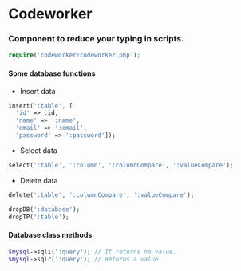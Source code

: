 # Codeworker
### Component to reduce your typing in scripts.

```php 
require('codeworker/codeworker.php');
````

#### Some database functions

* Insert data 
```php
insert(':table', [
  'id' => :id, 
  'name' => ':name', 
  'email' => ':email', 
  'password' => ':password']);

````
* Select data
```php
select(':table', ':column', ':columnCompare', ':valueCompare');
````
* Delete data
```php
delete(':table', ':columnCompare', ':valueCompare');
````
```php
dropDB(':database');
dropTP(':table');
```

#### Database class methods

```php
$mysql->sqli(':query'); // It returns no value.
$mysql->sqlr(':query'); // Returns a value.
````
